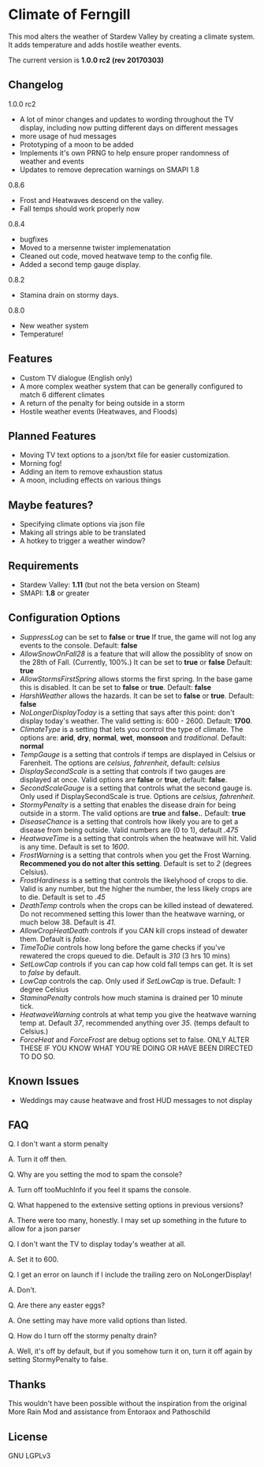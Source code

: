 # Climate of Ferngill

This mod alters the weather of Stardew Valley by creating a climate system. It adds temperature and adds hostile weather events. 

The current version is __1.0.0 rc2 (rev 20170303)__ 

## Changelog

1.0.0 rc2
- A lot of minor changes and updates to wording throughout the TV display, including now putting different days on different messages
- more usage of hud messages
- Prototyping of a moon to be added 
- Implements it's own PRNG to help ensure proper randomness of weather and events
- Updates to remove deprecation warnings on SMAPI 1.8

0.8.6
- Frost and Heatwaves descend on the valley.
- Fall temps should work properly now

0.8.4
- bugfixes
- Moved to a mersenne twister implemenatation
- Cleaned out code, moved heatwave temp to the config file.
- Added a second temp gauge display.

0.8.2
- Stamina drain on stormy days.

0.8.0 
- New weather system
- Temperature!

## Features
* Custom TV dialogue (English only)
* A more complex weather system that can be generally configured to match 6 different climates
* A return of the penalty for being outside in a storm
* Hostile weather events (Heatwaves, and Floods)

## Planned Features
* Moving TV text options to a json/txt file for easier customization.
* Morning fog!
* Adding an item to remove exhaustion status
* A moon, including effects on various things

## Maybe features?
* Specifying climate options via json file
* Making all strings able to be translated
* A hotkey to trigger a weather window?

## Requirements
* Stardew Valley: __1.11__ (but not the beta version on Steam)
* SMAPI: __1.8__ or greater

## Configuration Options

* _SuppressLog_ can be set to __false__ or __true__  If true, the game will not log any events to the console. Default: __false__
* _AllowSnowOnFall28_ is a feature that will allow the possiblity of snow on the 28th of Fall. (Currently, 100%.) It can be set to __true__ or __false__ Default: __true__
* _AllowStormsFirstSpring_ allows storms the first spring. In the base game this is disabled. It can be set to __false__ or __true__.  Default: __false__
* _HarshWeather_ allows the hazards. It can be set to __false__ or __true__. Default: __false__        
* _NoLongerDisplayToday_ is a setting that says after this point: don't display today's weather. The valid setting is: 600 - 2600. Default: __1700__.
* _ClimateType_ is a setting that lets you control the type of climate. The options are: __arid__, __dry__, __normal__, __wet__, __monsoon__ and _traditional_. Default: __normal__
* _TempGauge_ is a setting that controls if temps are displayed in Celsius or Farenheit. The options are _celsius, fahrenheit_, default: _celsius_
* _DisplaySecondScale_ is a setting that controls if two gauges are displayed at once. Valid options are __false__ or __true__, default: __false__.
* _SecondScaleGauge_ is a setting that controls what the second gauge is. Only used if DisplaySecondScale is true. Options are _celsius, fahrenheit_.
* _StormyPenalty_ is a setting that enables the disease drain for being outside in a storm. The valid options are __true__ and __false.__. Default: __true__
* _DiseaseChance_ is a setting that controls how likely you are to get a disease from being outside. Valid numbers are (0 to 1), default _.475_
* _HeatwaveTime_ is a setting that controls when the heatwave will hit. Valid is any time. Default is set to _1600_.
* _FrostWarning_ is a setting that controls when you get the Frost Warning. __Recommened you do not alter this setting__. Default is set to _2_ (degrees Celsius).
* _FrostHardiness_ is a setting that controls the likelyhood of crops to die. Valid is any number, but the higher the number, the less likely crops are to die. Default is set to _.45_
* _DeathTemp_ controls when the crops can be killed instead of dewatered. Do not recommened setting this lower than the heatwave warning, or much below 38. Default is _41_.
* _AllowCropHeatDeath_ controls if you CAN kill crops instead of dewater them. Default is _false_.
* _TimeToDie_ controls how long before the game checks if you've rewatered the crops queued to die. Default is _310_ (3 hrs 10 mins)
* _SetLowCap_ controls if you can cap how cold fall temps can get. It is set to _false_ by default. 
* _LowCap_ controls the cap. Only used if _SetLowCap_ is true. Default: _1_  degree Celsius
* _StaminaPenalty_ controls how much stamina is drained per 10 minute tick.
* _HeatwaveWarning_ controls at what temp you give the heatwave warning temp at. Default _37_, recommended anything over _35_. (temps default to Celsius.)
* _ForceHeat_ and _ForceFrost_ are debug options set to false. ONLY ALTER THESE IF YOU KNOW WHAT YOU'RE DOING OR HAVE BEEN DIRECTED TO DO SO.

## Known Issues

* Weddings may cause heatwave and frost HUD messages to not display

## FAQ

Q. I don't want a storm penalty

A. Turn it off then.

Q. Why are you setting the mod to spam the console?

A. Turn off tooMuchInfo if you feel it spams the console.

Q. What happened to the extensive setting options in previous versions?

A. There were too many, honestly. I may set up something in the future to allow for a json parser

Q. I don't want the TV to display today's weather at all.

A. Set it to 600.

Q. I get an error on launch if I include the trailing zero on NoLongerDisplay!

A. Don't.

Q. Are there any easter eggs?

A. One setting may have more valid options than listed. 

Q. How do I turn off the stormy penalty drain?

A. Well, it's off by default, but if you somehow turn it on, turn it off again by setting StormyPenalty to false.

## Thanks

This wouldn't have been possible without the inspiration from the original More Rain Mod and assistance from Entoraox and Pathoschild

## License

GNU LGPLv3
